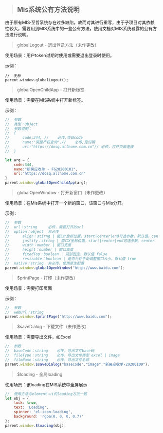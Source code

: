 > ## Mis系统公有方法说明

由于原有MIS·至哲系统存在过多缺陷，故而对其进行重写，由于子项目对其依赖性较大，需要用到MIS系统中的一些公有方法，使用文档对MIS系统暴露的公有方法进行说明。

> globalLogout - 退出登录方法（未作更改）

使用场景：用户token过期时使用或需要退出登录时使用。

示例：

```
//  无参
parent.window.globalLogout();
```

> globalOpenChildApp - 打开新标签

使用场景：需要在MIS系统中打开新标签。

示例：

```JavaScript
//  参数
//  类型：Object
//  参数说明：
//  {
//      code:344, //	必传,项目code
//      name:"房屋产权查询",//	必传,见说明
//      url:"https://dosq.allhome.com.cn"//	必传，打开页面连接
//  }

let arg = {
    code:344,
    name:"新房应收单 - FG20200101",
    url:"https://dosq.allhome.com.cn"
}
parent.window.globalOpenChildApp(arg);
```

> globalOpenWindow - 打开新窗口（未作更改）

使用场景：在Mis系统中打开一个新的窗口，该窗口与Mis分开。

示例：

```javaScript
//  参数
//  url：string     必传，需要打开的url
//  option：object  非必传
//      align：stirng | 窗口Y坐标位置，start|center|end可选参数，默认值，center
//      justify：string | 窗口X坐标位置，start|center|end可选参数，center
//      width：number | 窗口宽度
//      height：number | 窗口高度
//      fixedTop：boolean | 顶部固定，默认值 false
//      resizable：boolean | 是否允许手动调整窗口大小，默认值 true
//  native：string  非必传，使用原生配置
parent.window.globalOpenWindow("http://www.baidu.com");
```

> $printPage - 打印（未作更改）

使用场景：需要打印页面

示例：

```JavaScript
//  参数
//  webUrl：string
parent.window.$printPage("http://www.baidu.com");
```

> $saveDialog - 下载文件（未作更改）

使用场景：需要导出文件，如Excel

```javascript
//  参数
//  baseCode：string    必传，导出文件base码
//  fileType：string    必传，导出文件类型 excel | image
//  fileName：string    必传，导出文件名称
parent.window.$saveDialog("baseCode","image","新房应收单-20200109");
```

> $loading - 全局loading

使用场景：该loading在MIS系统中全屏展示

```javascript
//  使用方法与element-ui的loading方法一致
let obj = {
    lock: true,
    text: 'Loading',
    spinner: 'el-icon-loading',
    background: 'rgba(0, 0, 0, 0.7)'
};
parent.window.$loading(obj);
```
